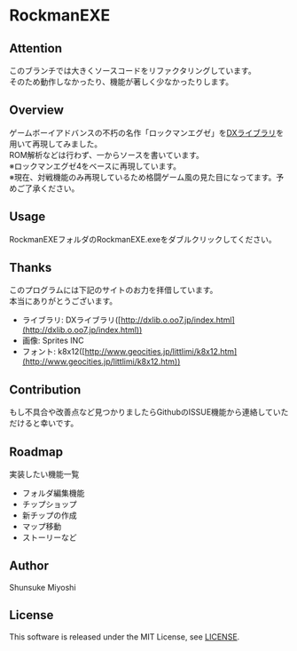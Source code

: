 # RockmanEXE

## Attention

このブランチでは大きくソースコードをリファクタリングしています。  
そのため動作しなかったり、機能が著しく少なかったりします。  

## Overview

ゲームボーイアドバンスの不朽の名作「ロックマンエグゼ」を[DXライブラリ](http://dxlib.o.oo7.jp/index.html)を用いて再現してみました。  
ROM解析などは行わず、一からソースを書いています。  
※ロックマンエグゼ4をベースに再現しています。  
※現在、対戦機能のみ再現しているため格闘ゲーム風の見た目になってます。予めご了承ください。

## Usage

RockmanEXEフォルダのRockmanEXE.exeをダブルクリックしてください。

## Thanks

このプログラムには下記のサイトのお力を拝借しています。  
本当にありがとうございます。

- ライブラリ: DXライブラリ([http://dxlib.o.oo7.jp/index.html](http://dxlib.o.oo7.jp/index.html))
- 画像: Sprites INC
- フォント: k8x12([http://www.geocities.jp/littlimi/k8x12.htm](http://www.geocities.jp/littlimi/k8x12.htm))

## Contribution

もし不具合や改善点など見つかりましたらGithubのISSUE機能から連絡していただけると幸いです。

## Roadmap

実装したい機能一覧

- フォルダ編集機能
- チップショップ
- 新チップの作成
- マップ移動
- ストーリーなど

## Author

Shunsuke Miyoshi

## License

This software is released under the MIT License, see [LICENSE](LICENSE.txt).
